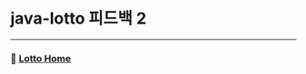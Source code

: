 # java-lotto 피드백 2


---

### :game_die: [Lotto Home](https://github.com/gmlwjd9405/tdd-refactoring-clean-code-8/tree/master/study/java-lotto)
